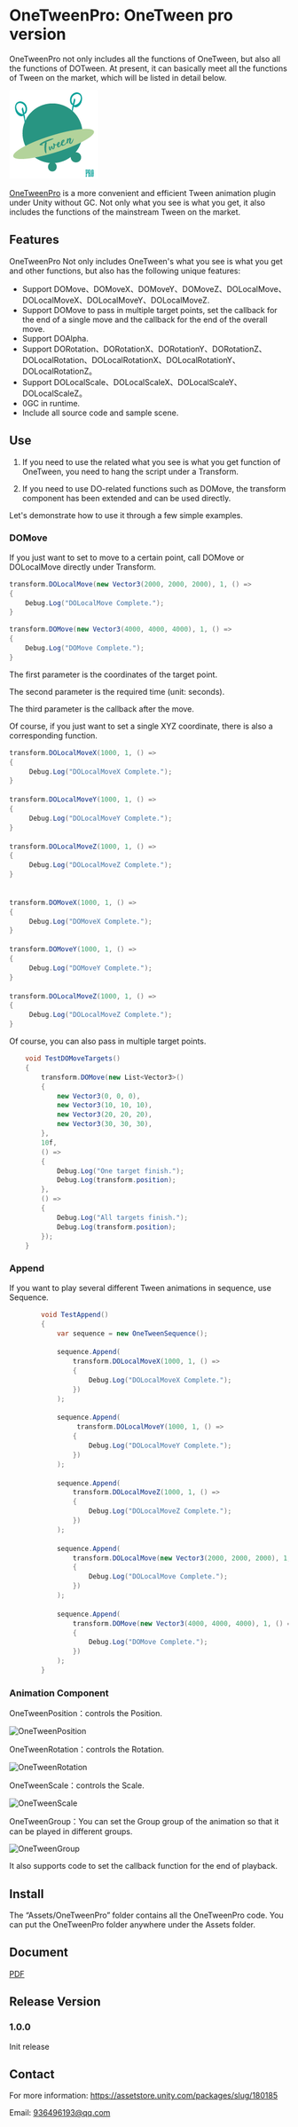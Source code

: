 # OneTweenPro: OneTween pro version

OneTweenPro not only includes all the functions of OneTween, but also all the functions of DOTween. At present, it can basically meet all the functions of Tween on the market, which will be listed in detail below.

![160x160](./Doc/160x160.png)

[OneTweenPro]( https://assetstore.unity.com/packages/slug/165223 
)  is a more convenient and efficient Tween animation plugin under Unity without GC. Not only what you see is what you get, it also includes the functions of the mainstream Tween on the market.

## Features

OneTweenPro Not only includes OneTween's what you see is what you get and other functions, but also has the following unique features: 

- Support DOMove、DOMoveX、DOMoveY、DOMoveZ、DOLocalMove、DOLocalMoveX、DOLocalMoveY、DOLocalMoveZ.
- Support DOMove to pass in multiple target points, set the callback for the end of a single move and the callback for the end of the overall move.
- Support DOAlpha.
- Support DORotation、DORotationX、DORotationY、DORotationZ、DOLocalRotation、DOLocalRotationX、DOLocalRotationY、DOLocalRotationZ。
- Support DOLocalScale、DOLocalScaleX、DOLocalScaleY、DOLocalScaleZ。
- 0GC in runtime.
- Include all source code and sample scene.

## Use

1. If you need to use the related what you see is what you get function of OneTween, you need to hang the script under a Transform.

2. If you need to use DO-related functions such as DOMove, the transform component has been extended and can be used directly.

Let's demonstrate how to use it through a few simple examples.

### DOMove

If you just want to set to move to a certain point, call DOMove or DOLocalMove directly under Transform.

```c#
transform.DOLocalMove(new Vector3(2000, 2000, 2000), 1, () =>
{
    Debug.Log("DOLocalMove Complete.");
}
```

```c#
transform.DOMove(new Vector3(4000, 4000, 4000), 1, () =>
{
    Debug.Log("DOMove Complete.");
}
```

The first parameter is the coordinates of the target point.

The second parameter is the required time (unit: seconds).

The third parameter is the callback after the move.

Of course, if you just want to set a single XYZ coordinate, there is also a corresponding function.

```c#
transform.DOLocalMoveX(1000, 1, () =>
{
     Debug.Log("DOLocalMoveX Complete.");
}
                       
transform.DOLocalMoveY(1000, 1, () =>
{
     Debug.Log("DOLocalMoveY Complete.");
}
                                              
transform.DOLocalMoveZ(1000, 1, () =>
{
     Debug.Log("DOLocalMoveZ Complete.");
}
                       
                       
transform.DOMoveX(1000, 1, () =>
{
     Debug.Log("DOMoveX Complete.");
}
                       
transform.DOMoveY(1000, 1, () =>
{
     Debug.Log("DOMoveY Complete.");
}
                                              
transform.DOLocalMoveZ(1000, 1, () =>
{
     Debug.Log("DOLocalMoveZ Complete.");
}
```

Of course, you can also pass in multiple target points.

```c#
    void TestDOMoveTargets()
    {
        transform.DOMove(new List<Vector3>()
        {
            new Vector3(0, 0, 0),
            new Vector3(10, 10, 10),
            new Vector3(20, 20, 20),
            new Vector3(30, 30, 30),
        },
        10f,
        () =>
        {
            Debug.Log("One target finish.");
            Debug.Log(transform.position);
        },
        () =>
        {
            Debug.Log("All targets finish.");
            Debug.Log(transform.position);
        });
    }
```
### Append

If you want to play several different Tween animations in sequence, use Sequence.

```c#
        void TestAppend()
        {
            var sequence = new OneTweenSequence();

            sequence.Append(
                transform.DOLocalMoveX(1000, 1, () =>
                {
                    Debug.Log("DOLocalMoveX Complete.");
                })
            );

            sequence.Append(
                 transform.DOLocalMoveY(1000, 1, () =>
                {
                    Debug.Log("DOLocalMoveY Complete.");
                })
            );

            sequence.Append(
                transform.DOLocalMoveZ(1000, 1, () =>
                {
                    Debug.Log("DOLocalMoveZ Complete.");
                })
            );

            sequence.Append(
                transform.DOLocalMove(new Vector3(2000, 2000, 2000), 1, () =>
                {
                    Debug.Log("DOLocalMove Complete.");
                })
            );

            sequence.Append(
                transform.DOMove(new Vector3(4000, 4000, 4000), 1, () =>
                {
                    Debug.Log("DOMove Complete.");
                })
            );
        }
```



### Animation Component

OneTweenPosition：controls the Position.

![OneTweenPosition](C:\Users\ahlei\Desktop\UnityAssetStore\OneTween\OneTweenPosition.png)

OneTweenRotation：controls the Rotation.

![OneTweenRotation](C:\Users\ahlei\Desktop\UnityAssetStore\OneTween\OneTweenRotation.png)

OneTweenScale：controls the Scale.

![OneTweenScale](C:\Users\ahlei\Desktop\UnityAssetStore\OneTween\OneTweenScale.png)

OneTweenGroup：You can set the Group group of the animation so that it can be played in different groups.

![OneTweenGroup](C:\Users\ahlei\Desktop\UnityAssetStore\OneTween\OneTweenGroup.png)

It also supports code to set the callback function for the end of playback. 

## Install

The “Assets/OneTweenPro” folder contains all the OneTweenPro code. You can put the OneTweenPro folder anywhere under the Assets folder.

## Document

[PDF](./Doc/README.pdf)

## Release Version

### 1.0.0

Init release 

## Contact

For more information:   https://assetstore.unity.com/packages/slug/180185

Email: 936496193@qq.com